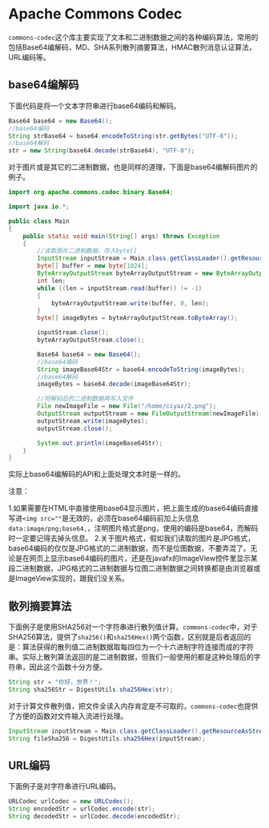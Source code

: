 # Apache Commons Codec

`commons-codec`这个库主要实现了文本和二进制数据之间的各种编码算法，常用的包括Base64编解码，MD、SHA系列散列摘要算法，HMAC散列消息认证算法，URL编码等。

## base64编解码

下面代码是将一个文本字符串进行base64编码和解码。

```java
Base64 base64 = new Base64();
//base64编码
String strBase64 = base64.encodeToString(str.getBytes("UTF-8"));
//base64解码
str = new String(base64.decode(strBase64), "UTF-8");
```

对于图片或是其它的二进制数据，也是同样的道理，下面是base64编解码图片的例子。

```java
import org.apache.commons.codec.binary.Base64;

import java.io.*;

public class Main
{
	public static void main(String[] args) throws Exception
	{
		//读取图片二进制数据，存入byte[]
		InputStream inputStream = Main.class.getClassLoader().getResourceAsStream("1.png");
		byte[] buffer = new byte[1024];
		ByteArrayOutputStream byteArrayOutputStream = new ByteArrayOutputStream();
		int len;
		while ((len = inputStream.read(buffer)) != -1)
		{
			byteArrayOutputStream.write(buffer, 0, len);
		}
		byte[] imageBytes = byteArrayOutputStream.toByteArray();

		inputStream.close();
		byteArrayOutputStream.close();

		Base64 base64 = new Base64();
		//base64编码
		String imageBase64Str = base64.encodeToString(imageBytes);
		//base64解码
		imageBytes = base64.decode(imageBase64Str);

		//将解码后的二进制数据再写入文件
		File newImageFile = new File("/home/ciyaz/2.png");
		OutputStream outputStream = new FileOutputStream(newImageFile);
		outputStream.write(imageBytes);
		outputStream.close();

		System.out.println(imageBase64Str);
	}
}
```

实际上base64编解码的API和上面处理文本时是一样的。

注意：

1.如果需要在HTML中直接使用base64显示图片，把上面生成的base64编码直接写进`<img src=""`是无效的，必须在base64编码前加上头信息`data:image/png;base64,`，注明图片格式是png，使用的编码是base64，而解码时一定要记得去掉头信息。
2.关于图片格式，假如我们读取的图片是JPG格式，base64编码的仅仅是JPG格式的二进制数据，而不是位图数据，不要弄混了。无论是在网页上显示base64编码的图片，还是在javafx的ImageView控件里显示某段二进制数据，JPG格式的二进制数据与位图二进制数据之间转换都是由浏览器或是ImageView实现的，跟我们没关系。

## 散列摘要算法

下面例子是使用SHA256对一个字符串进行散列值计算。`commons-codec`中，对于SHA256算法，提供了`sha256()`和`sha256Hex()`两个函数，区别就是后者返回的是：算法获得的散列值二进制数据取每四位为一个十六进制字符连接而成的字符串。实际上散列算法返回的是二进制数据，但我们一般使用的都是这种处理后的字符串，因此这个函数十分方便。

```java
String str = "你好，世界！";
String sha256Str = DigestUtils.sha256Hex(str);
```

对于计算文件散列值，把文件全读入内存肯定是不可取的，`commons-codec`也提供了方便的函数对文件输入流进行处理。

```java
InputStream inputStream = Main.class.getClassLoader().getResourceAsStream("1.png");
String fileSha256 = DigestUtils.sha256Hex(inputStream);
```

## URL编码

下面例子是对字符串进行URL编码。

```java
URLCodec urlCodec = new URLCodec();
String encodedStr = urlCodec.encode(str);
String decodedStr = urlCodec.decode(encodedStr);
```
